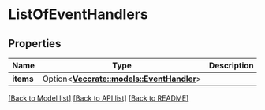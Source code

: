 # ListOfEventHandlers

## Properties

Name | Type | Description | Notes
------------ | ------------- | ------------- | -------------
**items** | Option<[**Vec<crate::models::EventHandler>**](EventHandler.md)> |  | [optional]

[[Back to Model list]](../README.md#documentation-for-models) [[Back to API list]](../README.md#documentation-for-api-endpoints) [[Back to README]](../README.md)


